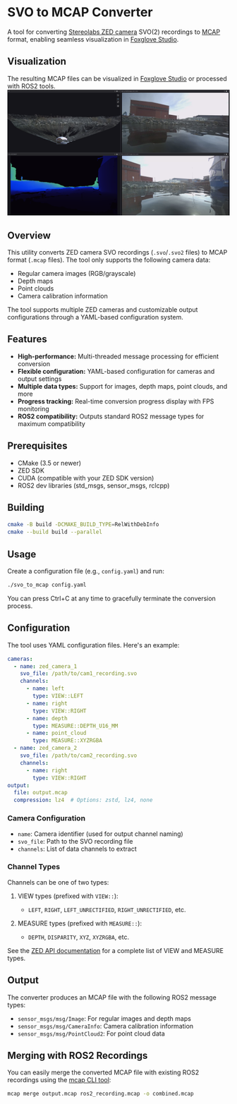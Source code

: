 # SVO to MCAP Converter

A tool for converting [Stereolabs ZED camera](https://www.stereolabs.com/) SVO(2) recordings to [MCAP](https://mcap.dev/) format, enabling seamless visualization in [Foxglove Studio](https://foxglove.dev/).

## Visualization

The resulting MCAP files can be visualized in [Foxglove Studio](https://foxglove.dev/) or processed with ROS2 tools.
![Screenshot of example output visualized in foxglove](assets/foxglove.png)

## Overview

This utility converts ZED camera SVO recordings (`.svo`/`.svo2` files) to MCAP format (`.mcap` files). The tool only supports the following camera data:

- Regular camera images (RGB/grayscale)
- Depth maps
- Point clouds
- Camera calibration information

The tool supports multiple ZED cameras and customizable output configurations through a YAML-based configuration system.

## Features

- **High-performance:** Multi-threaded message processing for efficient conversion
- **Flexible configuration:** YAML-based configuration for cameras and output settings
- **Multiple data types:** Support for images, depth maps, point clouds, and more
- **Progress tracking:** Real-time conversion progress display with FPS monitoring
- **ROS2 compatibility:** Outputs standard ROS2 message types for maximum compatibility

## Prerequisites

- CMake (3.5 or newer)
- ZED SDK
- CUDA (compatible with your ZED SDK version)
- ROS2 dev libraries (std_msgs, sensor_msgs, rclcpp)

## Building

```bash
cmake -B build -DCMAKE_BUILD_TYPE=RelWithDebInfo
cmake --build build --parallel
```

## Usage

Create a configuration file (e.g., `config.yaml`) and run:

```bash
./svo_to_mcap config.yaml
```

You can press Ctrl+C at any time to gracefully terminate the conversion process.

## Configuration

The tool uses YAML configuration files. Here's an example:

```yaml
cameras:
  - name: zed_camera_1
    svo_file: /path/to/cam1_recording.svo
    channels:
      - name: left
        type: VIEW::LEFT
      - name: right
        type: VIEW::RIGHT
      - name: depth
        type: MEASURE::DEPTH_U16_MM
      - name: point_cloud
        type: MEASURE::XYZRGBA
  - name: zed_camera_2
    svo_file: /path/to/cam2_recording.svo
    channels:
      - name: right
        type: VIEW::RIGHT
output:
  file: output.mcap
  compression: lz4  # Options: zstd, lz4, none
```

### Camera Configuration

- `name`: Camera identifier (used for output channel naming)
- `svo_file`: Path to the SVO recording file
- `channels`: List of data channels to extract

### Channel Types

Channels can be one of two types:

1. VIEW types (prefixed with `VIEW::`):
   - `LEFT`, `RIGHT`, `LEFT_UNRECTIFIED`, `RIGHT_UNRECTIFIED`, etc.

2. MEASURE types (prefixed with `MEASURE::`):
   - `DEPTH`, `DISPARITY`, `XYZ`, `XYZRGBA`, etc.

See the [ZED API documentation](https://www.stereolabs.com/docs/api/) for a complete list of VIEW and MEASURE types.

## Output

The converter produces an MCAP file with the following ROS2 message types:

- `sensor_msgs/msg/Image`: For regular images and depth maps
- `sensor_msgs/msg/CameraInfo`: Camera calibration information
- `sensor_msgs/msg/PointCloud2`: For point cloud data

## Merging with ROS2 Recordings

You can easily merge the converted MCAP file with existing ROS2 recordings using the [mcap CLI tool](https://mcap.dev/guides/cli):

```bash
mcap merge output.mcap ros2_recording.mcap -o combined.mcap
```
